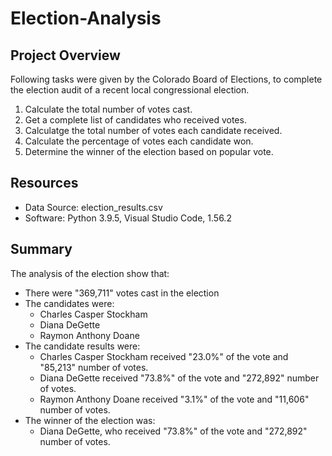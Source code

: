# Election-Analysis

## Project Overview
Following tasks were given by the Colorado Board of Elections, to complete the election audit of a recent local congressional election.

1. Calculate the total number of votes cast.
2. Get a complete list of candidates who received votes.
3. Calculatge the total number of votes each candidate received.
4. Calculate the percentage of votes each candidate won.
5. Determine the winner of the election based on popular vote.

## Resources
- Data Source: election_results.csv
- Software: Python 3.9.5, Visual Studio Code, 1.56.2

## Summary
The analysis of the election show that:
- There were "369,711" votes cast in the election
- The candidates were:
    - Charles Casper Stockham
    - Diana DeGette
    - Raymon Anthony Doane
 - The candidate results were:
    - Charles Casper Stockham received "23.0%" of the vote and "85,213" number of votes.
    - Diana DeGette received "73.8%" of the vote and "272,892" number of votes.
    - Raymon Anthony Doane received "3.1%" of the vote and "11,606" number of votes.
 - The winner of the election was:
    - Diana DeGette, who received "73.8%" of the vote and "272,892" number of votes.
